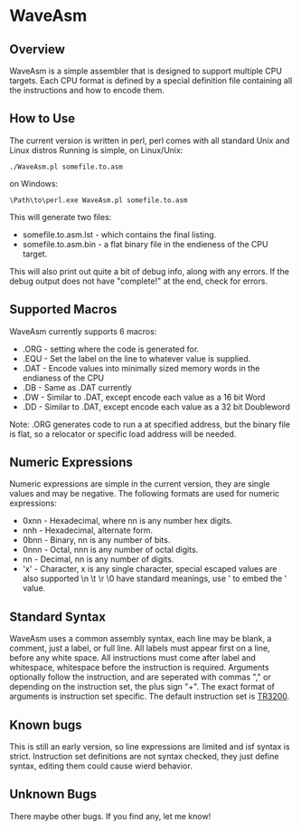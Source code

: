 WaveAsm
====

Overview
----

WaveAsm is a simple assembler that is designed to support multiple CPU targets.
Each CPU format is defined by a special definition file containing all the instructions and how to encode them.

How to Use
----

The current version is written in perl, perl comes with all standard Unix and Linux distros
Running is simple, on Linux/Unix:

	./WaveAsm.pl somefile.to.asm

on Windows:

	\Path\to\perl.exe WaveAsm.pl somefile.to.asm

This will generate two files:
 - somefile.to.asm.lst - which contains the final listing.
 - somefile.to.asm.bin - a flat binary file in the endieness of the CPU target.

This will also print out quite a bit of debug info, along with any errors.
If the debug output does not have "complete!" at the end, check for errors.

Supported Macros
----
WaveAsm currently supports 6 macros:
 - .ORG - setting where the code is generated for.
 - .EQU - Set the label on the line to whatever value is supplied.
 - .DAT - Encode values into minimally sized memory words in the endianess of the CPU
 - .DB - Same as .DAT currently
 - .DW - Similar to .DAT, except encode each value as a 16 bit Word
 - .DD - Similar to .DAT, except encode each value as a 32 bit Doubleword

Note:
.ORG generates code to run a at specified address, but the binary file is flat, so a relocator or specific load address will be needed.

Numeric Expressions
----
Numeric expressions are simple in the current version, they are single values and may be negative.
The following formats are used for numeric expressions:
 - 0xnn - Hexadecimal, where nn is any number hex digits.
 - nnh - Hexadecimal, alternate form.
 - 0bnn - Binary, nn is any number of bits.
 - 0nnn - Octal, nnn is any number of octal digits.
 - nn - Decimal, nn is any number of digits.
 - 'x' - Character, x is any single character, special escaped values are also supported \n \t \r \0 have standard meanings, use \' to embed the ' value.

Standard Syntax
----
WaveAsm uses a common assembly syntax, each line may be blank, a comment, just a label, or full line.
All labels must appear first on a line, before any white space.
All instructions must come after label and whitespace, whitespace before the instruction is required.
Arguments optionally follow the instruction, and are seperated with commas "," or depending on the instruction set, the plus sign "+".
The exact format of arguments is instruction set specific.
The default instruction set is [TR3200](https://github.com/Zardoz89/Trillek-Computer/blob/RC3200/TR3200.md).

Known bugs
----
This is still an early version, so line expressions are limited and isf syntax is strict.
Instruction set definitions are not syntax checked, they just define syntax, editing them could cause wierd behavior.

Unknown Bugs
----
There maybe other bugs. If you find any, let me know!

